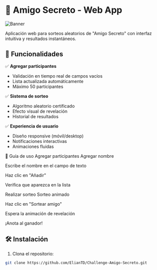 # 🎁 Amigo Secreto - Web App  

![Banner](./assets/amigo-secreto-banner.png)  

Aplicación web para sorteos aleatorios de "Amigo Secreto" con interfaz intuitiva y resultados instantáneos.  

## 🚀 Funcionalidades  
✅ **Agregar participantes**  
- Validación en tiempo real de campos vacíos  
- Lista actualizada automáticamente  
- Máximo 50 participantes  

✅ **Sistema de sorteo**  
- Algoritmo aleatorio certificado  
- Efecto visual de revelación  
- Historial de resultados  

✅ **Experiencia de usuario**  
- Diseño responsive (móvil/desktop)  
- Notificaciones interactivas  
- Animaciones fluidas  

📖 Guía de uso
Agregar participantes
Agregar nombre

Escribe el nombre en el campo de texto

Haz clic en "Añadir"

Verifica que aparezca en la lista

Realizar sorteo
Sorteo animado

Haz clic en "Sortear amigo"

Espera la animación de revelación

¡Anota al ganador!


## 🛠️ Instalación  
1. Clona el repositorio:  
```bash  
git clone https://github.com/ElianTD/Challenge-Amigo-Secreto.git

